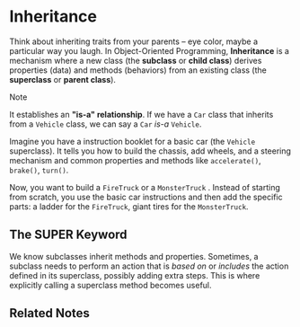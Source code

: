 # Inheritance

Think about inheriting traits from your parents – eye color, maybe a particular way you laugh. In Object-Oriented Programming, **Inheritance** is a mechanism where a new class (the **subclass** or **child class**) derives properties (data) and methods (behaviors) from an existing class (the **superclass** or **parent class**).

>[!Note]
>It establishes an **"is-a" relationship**. If we have a `Car` class that inherits from a `Vehicle` class, we can say a `Car` *is-a* `Vehicle`.

Imagine you have a instruction booklet for a basic car (the `Vehicle` superclass). It tells you how to build the chassis, add wheels, and a steering mechanism and common properties and methods like `accelerate()`, `brake()`, `turn()`.

Now, you want to build a `FireTruck` or a `MonsterTruck` . Instead of starting from scratch, you use the basic car instructions and then add the specific parts: a ladder for the `FireTruck`, giant tires for the `MonsterTruck`.

## The SUPER Keyword
We know subclasses inherit methods and properties. Sometimes, a subclass needs to perform an action that is *based on* or *includes* the action defined in its superclass, possibly adding extra steps. This is where explicitly calling a superclass method becomes useful.

## Related Notes
